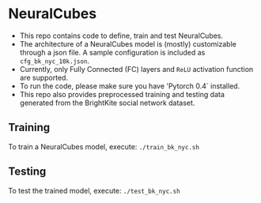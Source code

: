 # NeuralCubes

* This repo contains code to define, train and test NeuralCubes.
* The architecture of a NeuralCubes model is (mostly) customizable through a json file. A sample configuration is included as `cfg_bk_nyc_10k.json`.
* Currently, only Fully Connected (FC) layers and `ReLU` activation function are supported.
* To run the code, please make sure you have 'Pytorch 0.4` installed.
* This repo also provides preprocessed training and testing data generated from the BrightKite social network dataset.

## Training
To train a NeuralCubes model, execute: `./train_bk_nyc.sh`

## Testing
To test the trained model, execute: `./test_bk_nyc.sh`
